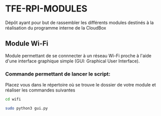 # TFE-RPI-MODULES
Dépôt ayant pour but de rassembler les différents modules destinés à la réalisation du programme interne de la CloudBox

## Module Wi-Fi

Module permettant de se connnecter à un réseau Wi-Fi proche à l'aide d'une interface graphique simple (GUI: Graphical User Interface).

### Commande permettant de lancer le script:
Placez vous dans le répertoire où se trouve le dossier de votre module et réaliser les commandes suivantes
```bash
cd wifi
```
```bash
sudo python3 gui.py
```
